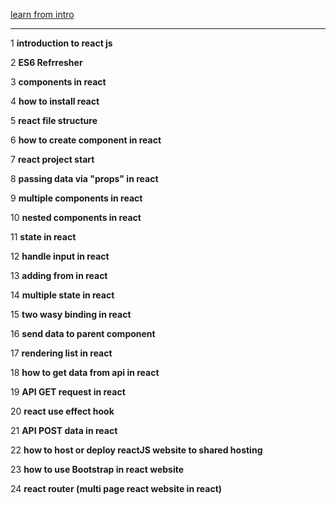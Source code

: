 [learn from intro](https://youtu.be/F18Rxw6ftcM)


-------------------------------- 



1 **introduction to react js**

2 **ES6 Refrresher**

3 **components in react**

4 **how to install react**

5 **react file structure**

6 **how to create component in react**

7 **react project start**

8 **passing data via "props" in react**

9 **multiple components in react**

10 **nested components in react**

11 **state in react**

12 **handle input in react**

13 **adding from in react**

14 **multiple state in react**

15 **two wasy binding in react**

16 **send data to parent component**

17 **rendering list in react**

18 **how to get data from api in react**

19 **API GET request in react**

20 **react use effect hook**

21 **API POST data in react**

22 **how to host or deploy reactJS website to shared hosting**

23 **how to use Bootstrap in react website**

24 **react router (multi page react website in react)**
